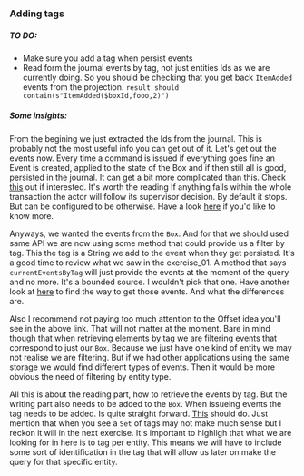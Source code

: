 ### Adding tags

##### TO DO:

* Make sure you add a tag when persist events
* Read form the journal events by tag, not just entities Ids as we are currently doing. So you
should be checking that you get back `ItemAdded` events from the projection. 
              `result should contain(s"ItemAdded($boxId,fooo,2)")`

##### Some insights:
   
From the begining we just extracted the Ids from the journal. This is probably not the most useful info
you can get out of it. Let's get out the events now. Every time a command is issued if everything goes fine an
Event is created, applied to the state of the Box and if then still all is good, persisted in the journal. 
It can get a bit more complicated than this. Check [this](https://doc.akka.io/docs/akka/current/typed/persistence.html#effects-and-side-effects) out if interested. It's worth the reading
If anything fails within the whole transaction the actor will follow its supervisor decision.
By default it stops. But can be configured to be otherwise. Have a look [here](https://doc.akka.io/docs/akka/current/typed/fault-tolerance.html) if you'd like to know more.

Anyways, we wanted the events from the `Box`. And for that we should used same API we are now using some method
that could provide us a filter by tag. This the tag is a String we add to the event when they get persisted. It's a good time to review what we saw in the exercise_01. A method that says
`currentEventsByTag` will just provide the events at the moment of the query and no more. It's a bounded source. I wouldn't pick that one.
Have another look at [here](https://doc.akka.io/docs/akka-persistence-jdbc/3.5.2/) to find the way to get those events. And what the differences are. 

Also I recommend not paying too much attention to the Offset idea you'll see in the above link. That will not matter at the moment.
Bare in mind though that when retrieving elements by tag we are filtering events that correspond to just our `Box`. Because we just have
one kind of entity we may not realise we are filtering. But if we had other applications using the same storage we would find different 
types of events. Then it would be more obvious the need of filtering by entity type. 

All this is about the reading part, how to retrieve the events by tag. But the writing part also needs to be added to 
the `Box`. When issueing events the tag needs to be added. Is quite straight forward. [This](https://doc.akka.io/docs/akka/current/typed/persistence.html#tagging) should do. Just mention that when you see a `Set` of tags may not make much sense but 
I reckon it will in the next exercise. It's important to highligh that what we are looking for in here is to tag
per entity. This means we will have to include some sort of identification in the tag that will allow us later on make the query
for that specific entity.
